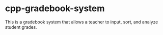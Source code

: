 # cpp-gradebook-system
This is a gradebook system that allows a teacher to input, sort, and analyze student grades. 